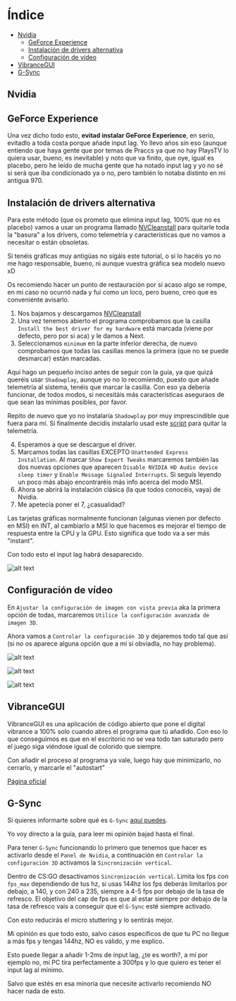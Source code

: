 # Índice

- [Nvidia](#Nvidia)
   - [GeForce Experience](#GeForce-Experience)
   - [Instalación de drivers alternativa](#Instalación-de-drivers-alternativa)
   - [Configuración de vídeo](#Configuración-de-vídeo)
- [VibranceGUI](#VibranceGUI)
- [G-Sync](#G-Sync)


## Nvidia

## GeForce Experience

Una vez dicho todo esto, **evitad instalar GeForce Experience**, en serio, evitadlo a toda costa porque añade input lag. Yo llevo años sin eso (aunque entiendo que haya gente que por temas de Praccs ya que no hay PlaysTV lo quiera usar, bueno, es inevitable) y noto que va finito, que oye, igual es placebo, pero he leído de mucha gente que ha notado input lag y yo no sé si será que iba condicionado ya o no, pero también lo notaba distinto en mi antigua 970.

## Instalación de drivers alternativa

Para este método (que os prometo que elimina input lag, 100% que no es placebo) vamos a usar un programa llamado [NVCleanstall](https://www.techpowerup.com/download/techpowerup-nvcleanstall/) para quitarle toda la "basura" a los drivers, como telemetría y características que no vamos a necesitar o están obsoletas.

Si tenéis gráficas muy antigüas no sigáis este tutorial, o si lo hacéis yo no me hago responsable, bueno, ni aunque vuestra gráfica sea modelo nuevo xD

Os recomiendo hacer un punto de restauración por si acaso algo se rompe, en mi caso no ocurrió nada y fui como un loco, pero bueno, creo que es conveniente avisarlo.

1. Nos bajamos y descargamos [NVCleanstall](https://www.techpowerup.com/download/techpowerup-nvcleanstall/)
2. Una vez tenemos abierto el programa comprobamos que la casilla `Install the best driver for my hardware` está marcada (viene por defecto, pero por si aca) y le damos a Next.
3. Seleccionamos `minimum` en la parte inferior derecha, de nuevo comprobamos que todas las casillas menos la primera (que no se puede desmarcar) están marcadas.

Aquí hago un pequeño inciso antes de seguir con la guía, ya que quizá queréis usar `Shadowplay`, aunque yo no lo recomiendo, puesto que añade telemetría al sistema, tenéis que marcar la casilla. Con eso ya debería funcionar, de todos modos, si necesitáis más características aseguraos de que sean las mínimas posibles, por favor.

Repito de nuevo que yo no instalaría `Shadowplay` por muy imprescindible que fuera para mí. Si finalmente decidís instalarlo usad este [script](https://github.com/Moyster/BaiGfe) para quitar la telemetría.

4. Esperamos a que se descargue el driver.
5. Marcamos todas las casillas EXCEPTO `Unattended Express Installation`. Al marcar `Show Expert Tweaks` marcaremos también las dos nuevas opciones que aparecen `Disable NVIDIA HD Audio device sleep timer` y `Enable Message Signaled Interrupts`. Si seguís leyendo un poco más abajo encontraréis más info acerca del modo MSI.
6. Ahora se abrirá la instalación clásica (la que todos conocéis, vaya) de Nvidia.
7. Me apetecía poner el 7, ¿casualidad?

Las tarjetas gráficas normalmente funcionan (algunas vienen por defecto en MSI) en INT, al cambiarlo a MSI lo que hacemos es mejorar el tiempo de respuesta entre la CPU y la GPU. Esto significa que todo va a ser más "instant".

Con todo esto el input lag habrá desaparecido.

![alt text](https://media1.tenor.com/images/556e8f91e9b3440c007a64b93009da1d/tenor.gif "QUE TE JODAN!!!")

## Configuración de vídeo

En `Ajustar la configuración de imagen con vista previa` aka la primera opción de todas, marcaremos `Utilice la configuración avanzada de imagen 3D`.

Ahora vamos a `Controlar la configuración 3D` y dejaremos todo tal que así (si no os aparece alguna opción que a mí sí obviadla, no hay problema).

![alt text](https://i.gyazo.com/41793e89c4337bbcd01f7a8775f1238f.png "1")

![alt text](https://i.gyazo.com/037fb7356fb17269e2a149fb6bf5002f.png "2")

![alt text](https://i.gyazo.com/af7e215c25be79ffcbcca52bb91b3b48.png "3")

## VibranceGUI

VibranceGUI es una aplicación de código abierto que pone el digital vibrance a 100% solo cuando abres el programa que tú añadido. Con eso lo que conseguimos es que en el escritorio no se vea todo tan saturado pero el juego siga viéndose igual de colorido que siempre.

Con añadir el proceso al programa ya vale, luego hay que minimizarlo, no cerrarlo, y marcarle el "autostart"

[Página oficial](https://vibrancegui.com/)

## G-Sync

Si quieres informarte sobre qué es `G-Sync` [aquí puedes](https://www.nvidia.com/es-la/drivers/how-does-g-sync-work/).

Yo voy directo a la guía, para leer mi opinión bajad hasta el final.

Para tener `G-Sync` funcionando lo primero que tenemos que hacer es activarlo desde el `Panel de Nvidia`, a continuación en `Controlar la configuración 3D` activamos la `Sincronización vertical`.

Dentro de CS:GO desactivamos `Sincronización vertical`. Limita los fps con `fps_max` dependiendo de tus hz, si usas 144hz los fps deberás limitarlos por debajo, a 140, y con 240 a 235, siempre a 4-5 fps por debajo de la tasa de refresco. El objetivo del cap de fps es que al estar siempre por debajo de la tasa de refresco vais a conseguir que el `G-Sync` esté siempre activado.

Con esto reducirás el micro stuttering y lo sentirás mejor.

Mi opinión es que todo esto, salvo casos específicos de que tu PC no llegue a más fps y tengas 144hz, NO es válido, y me explico.

Esto puede llegar a añadir 1-2ms de input lag, ¿te es worth?, a mí por ejemplo no, mi PC tira perfectamente a 300fps y lo que quiero es tener el input lag al mínimo.

Salvo que estés en esa minoría que necesite activarlo recomiendo NO hacer nada de esto.
